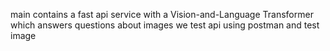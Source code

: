 main contains a fast api service with a Vision-and-Language Transformer which answers questions about images
we test api using postman and test image
